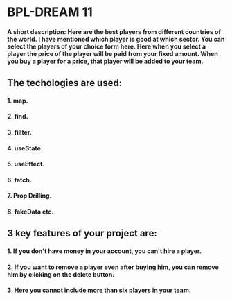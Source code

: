 # BPL-DREAM 11

#### A short description: Here are the best players from different countries of the world. I have mentioned which player is good at which sector. You can select the players of your choice form here. Here when you select a player the price of the player will be paid from your fixed amount. When you buy a player for a price, that player will be added to your team.

## The techologies are used:

#### 1. map.

#### 2. find.

#### 3. fillter.

#### 4. useState.

#### 5. useEffect.

#### 6. fatch.

#### 7. Prop Drilling.

#### 8. fakeData etc.

## 3 key features of your project are:

#### 1. If you don't have money in your account, you can't hire a player.

#### 2. If you want to remove a player even after buying him, you can remove him by clicking on the delete button.

#### 3. Here you cannot include more than six players in your team.
